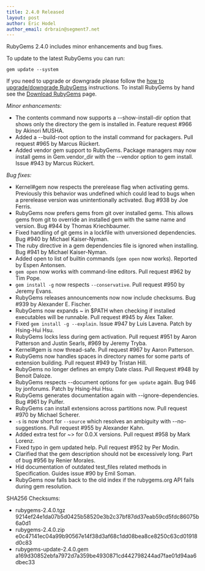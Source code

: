 ```yaml
---
title: 2.4.0 Released
layout: post
author: Eric Hodel
author_email: drbrain@segment7.net
---
```


RubyGems 2.4.0 includes minor enhancements and bug fixes.

To update to the latest RubyGems you can run:

    gem update --system

If you need to upgrade or downgrade please follow the [how to upgrade/downgrade
RubyGems][upgrading] instructions.  To install RubyGems by hand see the
[Download RubyGems][download] page.

_Minor enhancements:_

* The contents command now supports a --show-install-dir option that shows only the directory the gem is installed in.  Feature request #966 by Akinori MUSHA.
* Added a --build-root option to the install command for packagers.  Pull request #965 by Marcus Rückert.
* Added vendor gem support to RubyGems.  Package managers may now install gems in Gem.vendor_dir with the --vendor option to gem install.  Issue #943 by Marcus Rückert.

_Bug fixes:_

* Kernel#gem now respects the prerelease flag when activating gems. Previously this behavior was undefined which could lead to bugs when a prerelease version was unintentionally activated.  Bug #938 by Joe Ferris.
* RubyGems now prefers gems from git over installed gems.  This allows gems from git to override an installed gem with the same name and version.  Bug #944 by Thomas Kriechbaumer.
* Fixed handling of git gems in a lockfile with unversioned dependencies.  Bug #940 by Michael Kaiser-Nyman.
* The ruby directive in a gem dependencies file is ignored when installing. Bug #941 by Michael Kaiser-Nyman.
* Added open to list of builtin commands (`gem open` now works).  Reported by Espen Antonsen.
* `gem open` now works with command-line editors.  Pull request #962 by Tim Pope.
* `gem install -g` now respects `--conservative`.  Pull request #950 by Jeremy Evans.
* RubyGems releases announcements now now include checksums.  Bug #939 by Alexander E. Fischer.
* RubyGems now expands ~ in $PATH when checking if installed executables will be runnable.  Pull request #945 by Alex Talker.
* Fixed `gem install -g --explain`.  Issue #947 by Luis Lavena.  Patch by Hsing-Hui Hsu.
* RubyGems locks less during gem activation.  Pull request #951 by Aaron Patterson and Justin Searls, #969 by Jeremy Tryba.
* Kernel#gem is now thread-safe.  Pull request #967 by Aaron Patterson.
* RubyGems now handles spaces in directory names for some parts of extension building.  Pull request #949 by Tristan Hill.
* RubyGems no longer defines an empty Date class.  Pull Request #948 by Benoit Daloze.
* RubyGems respects --document options for `gem update` again.  Bug 946 by jonforums.  Patch by Hsing-Hui Hsu.
* RubyGems generates documentation again with --ignore-dependencies.  Bug #961 by Pulfer.
* RubyGems can install extensions across partitions now.  Pull request #970 by Michael Scherer.
* `-s` is now short for `--source` which resolves an ambiguity with --no-suggestions.  Pull request #955 by Alexander Kahn.
* Added extra test for ~> for 0.0.X versions.  Pull request #958 by Mark Lorenz.
* Fixed typo in gem updated help.  Pull request #952 by Per Modin.
* Clarified that the gem description should not be excessively long.  Part of bug #956 by Renier Morales.
* Hid documentation of outdated test_files related methods in Specification. Guides issue #90 by Emil Soman.
* RubyGems now falls back to the old index if the rubygems.org API fails during gem resolution.


SHA256 Checksums:

* rubygems-2.4.0.tgz  
  9214ef24e1da07b5d0425b58520e3b2c37bf87dd37eab59cd5fdc86075b6a0d1
* rubygems-2.4.0.zip  
  e0c47141ec04a99b90567e14f38d3af68c1dd08bea8ce8250c63cd01918d0c83
* rubygems-update-2.4.0.gem  
  a169d30852ebfa7972d7a359be4930871cd442798244ad7fae01d94aa6dbec33


[download]: http://rubygems.org/pages/download
[upgrading]: http://rubygems.rubyforge.org/rubygems-update/UPGRADING_rdoc.html

